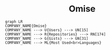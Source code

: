 <h1 align="center">Omise</h1>

```mermaid
graph LR
COMPANY_NAME{Omise}
COMPANY_NAME ---> U{Users} ---> UN[15]
COMPANY_NAME ---> R{Repositories} ---> RN[174]
COMPANY_NAME ---> G{Gists} ---> GN[31]
COMPANY_NAME ---> ML{Most Used<br>Languages}
```
